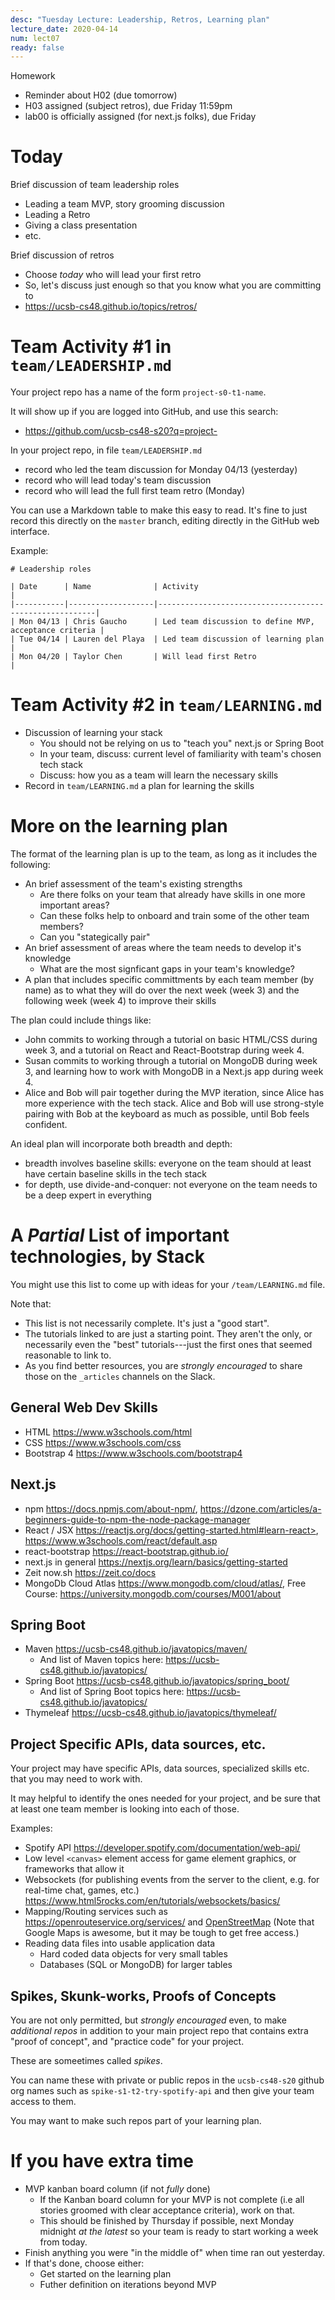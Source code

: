 ```yaml
---
desc: "Tuesday Lecture: Leadership, Retros, Learning plan"
lecture_date: 2020-04-14
num: lect07
ready: false
---
```



Homework 
* Reminder about H02 (due tomorrow) 
* H03 assigned (subject retros), due Friday 11:59pm
* lab00 is officially assigned (for next.js folks), due Friday

# Today

Brief discussion of team leadership roles
- Leading a team MVP, story grooming discussion
- Leading a Retro 
- Giving a class presentation
- etc.

Brief discussion of retros
- Choose *today* who will lead your first retro
- So, let's discuss just enough so that you know what you are committing to
- <https://ucsb-cs48.github.io/topics/retros/>

# Team Activity #1 in `team/LEADERSHIP.md`

Your project repo has a name of the form `project-s0-t1-name`.

It will show up if you are logged into GitHub, and use this search:

* <https://github.com/ucsb-cs48-s20?q=project->

In your project repo, in file `team/LEADERSHIP.md`
- record who led the team discussion for Monday 04/13 (yesterday)
- record who will lead today's team discussion
- record who will lead the full first team retro (Monday)

You can use a Markdown table to make this easy to read.  It's fine to just record this directly on the `master` branch, editing directly in the GitHub web interface.

Example:

```
# Leadership roles

| Date      | Name              | Activity                                               |
|-----------|-------------------|--------------------------------------------------------|
| Mon 04/13 | Chris Gaucho      | Led team discussion to define MVP, acceptance criteria | 
| Tue 04/14 | Lauren del Playa  | Led team discussion of learning plan                   | 
| Mon 04/20 | Taylor Chen       | Will lead first Retro                                  | 

```

# Team Activity #2 in `team/LEARNING.md`

* Discussion of learning your stack
  - You should not be relying on us to "teach you" next.js or Spring Boot
  - In your team, discuss: current level of familiarity with team's chosen tech stack
  - Discuss: how you as a team will learn the necessary skills
* Record in `team/LEARNING.md` a plan for learning the skills
  
# More on the learning plan

The format of the learning plan is up to the team, as long as it includes the following:

* An brief assessment of the team's existing strengths
  - Are there folks on your team that already have skills in one more important areas?
  - Can these folks help to onboard and train some of the other team members?
  - Can you "stategically pair"
* An brief assessment of areas where the team needs to develop it's knowledge
  - What are the most signficant gaps in your team's knowledge?
* A plan that includes specific committments by each team member (by name) as to what they will do over the next 
  week (week 3) and the following week (week 4) to improve their skills

The plan could include things like:

* John commits to working through a tutorial on basic HTML/CSS during week 3, and a tutorial on React and React-Bootstrap during week 4.
* Susan commits to working through a tutorial on MongoDB during week 3, and learning how to work with MongoDB in a Next.js app during week 4.
* Alice and Bob will pair together during the MVP iteration, since Alice has more experience with the tech stack.  Alice and
  Bob will use strong-style pairing with Bob at the keyboard as much as possible, until Bob feels confident. 
  
An ideal plan will incorporate both breadth and depth:
* breadth involves baseline skills: everyone on the team should at least have certain baseline skills in the tech stack
* for depth, use divide-and-conquer: not everyone on the team needs to be a deep expert in everything

# A *Partial* List of important technologies, by Stack

You might use this list to come up with ideas for your `/team/LEARNING.md` file.

Note that:
* This list is not necessarily complete. It's just a "good start".
* The tutorials linked to are just a starting point.   They aren't the only, or necessarily even the "best" tutorials---just the first ones that seemed reasonable to link to.
* As you find better resources, you are *strongly encouraged* to share those on the `_articles` channels on the Slack.


## General Web Dev Skills

* HTML <https://www.w3schools.com/html>
* CSS <https://www.w3schools.com/css>
* Bootstrap 4 <https://www.w3schools.com/bootstrap4>


## Next.js

* npm <https://docs.npmjs.com/about-npm/>, <https://dzone.com/articles/a-beginners-guide-to-npm-the-node-package-manager>
* React / JSX  https://reactjs.org/docs/getting-started.html#learn-react>, <https://www.w3schools.com/react/default.asp>
* react-bootstrap <https://react-bootstrap.github.io/>
* next.js in general <https://nextjs.org/learn/basics/getting-started>
* Zeit now.sh <https://zeit.co/docs>
* MongoDb Cloud Atlas <https://www.mongodb.com/cloud/atlas/>, Free Course: <https://university.mongodb.com/courses/M001/about>


## Spring Boot

* Maven <https://ucsb-cs48.github.io/javatopics/maven/>
  * And list of Maven topics here: <https://ucsb-cs48.github.io/javatopics/>
* Spring Boot <https://ucsb-cs48.github.io/javatopics/spring_boot/>
  * And list of Spring Boot topics here: <https://ucsb-cs48.github.io/javatopics/>
* Thymeleaf <https://ucsb-cs48.github.io/javatopics/thymeleaf/>


## Project Specific APIs, data sources, etc.

Your project may have specific APIs, data sources, specialized skills etc. that you may need to work with.  

It may helpful to identify the ones needed for your project, and be sure that at least one team member is looking into each of those.

Examples:
* Spotify API <https://developer.spotify.com/documentation/web-api/>
* Low level `<canvas>` element access for game element graphics, or frameworks that allow it
* Websockets (for publishing events from the server to the client, e.g. for real-time chat, games, etc.) <https://www.html5rocks.com/en/tutorials/websockets/basics/>
* Mapping/Routing services such as <https://openrouteservice.org/services/> and [OpenStreetMap](https://wiki.openstreetmap.org/wiki/Frameworks#Displaying_interactive_maps) (Note that Google Maps is awesome, but it may be tough to get free access.)
* Reading data files into usable application data
  - Hard coded data objects for very small tables
  - Databases (SQL or MongoDB) for larger tables

## Spikes, Skunk-works, Proofs of Concepts

You are not only permitted, but *strongly encouraged* even, to make *additional repos* in addition to your main project
repo that contains extra "proof of concept", and "practice code" for your project.

These are someetimes called *spikes*.

You can name these with private or public repos in the `ucsb-cs48-s20` github org names such as `spike-s1-t2-try-spotify-api` and then give your team access to them.

You may want to make such repos part of your learning plan.

# If you have extra time

* MVP kanban board column (if not *fully* done)
  - If the Kanban board column for your MVP is not complete (i.e all stories groomed with clear acceptance criteria), work on that.   
  - This should be finished by Thursday if possible, next Monday midnight *at the latest* so your team is ready to start working a week from today.
* Finish anything you were "in the middle of" when time ran out yesterday.
* If that's done, choose either:
  - Get started on the learning plan
  - Futher definition on iterations beyond MVP
  
